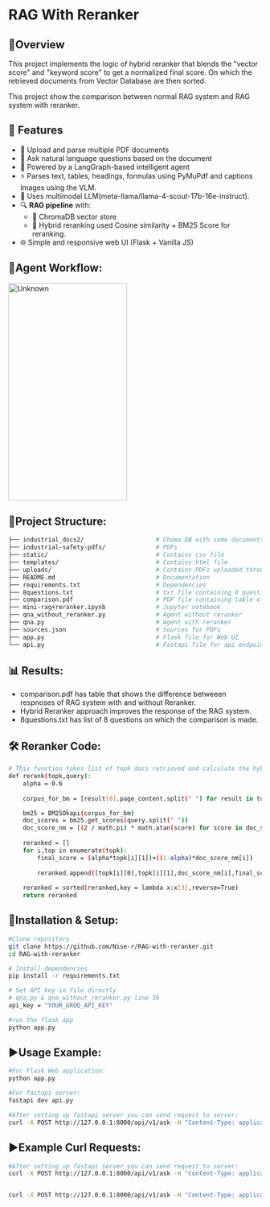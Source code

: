 # RAG With Reranker

## 📌Overview

This project implements the logic of hybrid reranker that blends the "vector score" and "keyword score" to get a normalized final score. On which the retrieved documents from Vector Database are then sorted.

This project show the comparison between normal RAG system and RAG system with reranker.

## 🚀 Features

- 📎 Upload and parse multiple PDF documents 
- 💬 Ask natural language questions based on the document
- 🧠 Powered by a LangGraph-based intelligent agent
- ⚡ Parses text, tables, headings, formulas using PyMuPdf and captions Images using the VLM.
- 🤖 Uses multimodal LLM(meta-llama/llama-4-scout-17b-16e-instruct).
- 🔍 **RAG pipeline** with:
  - 🧠 ChromaDB vector store 
  - 🎯 Hybrid reranking used Cosine similarity + BM25 Score for reranking.
- 🌐 Simple and responsive web UI (Flask + Vanilla JS)
      
## 🔄Agent Workflow:

<img width="236" height="432" alt="Unknown" src="https://github.com/user-attachments/assets/929b20dd-9906-4efd-90bb-71e616bf4b20" />
    
## 📂Project Structure:
```bash
├── industrial_docs2/                    # Choma DB with some documents embedded
├── industrial-safety-pdfs/              # PDFs
├── static/                              # Contains css file
├── templates/                           # Contains html file
├── uploads/                             # Contains PDFs uploaded through Flask Web UI
├── README.md                            # Documentation
├── requirements.txt                     # Dependencies
├── 8questions.txt                       # txt file containing 8 questions for comparison
├── comparison.pdf                       # PDF file containing table of comparision between ranked and non-ranked RAG system.
├── mini-rag+reranker.ipynb              # Jupyter notebook
├── qna_without_reranker.py              # Agent without reranker
├── qna.py                               # Agent with reranker
├── sources.json                         # Sources for PDFs
├── app.py                               # Flask file for Web UI
└── api.py                               # Fastapi file for api endpoint
```

## 📊 Results:
- comparison.pdf has table that shows the difference betweeen respnoses of RAG system with and without Reranker.
- Hybrid Reranker approach improves the response of the RAG system.
- 8questions.txt has list of 8 questions on which the comparison is made.

## 🛠️ Reranker Code:
```bash
# This function takes list of topk docs retrieved and calculate the hybrid score(cosine similarity + BM25 score) then rank them.
def rerank(topk,query):
    alpha = 0.6
    
    corpus_for_bm = [result[0].page_content.split(" ") for result in topk]

    bm25 = BM25Okapi(corpus_for_bm)
    doc_scores = bm25.get_scores(query.split(" "))
    doc_score_nm = [(2 / math.pi) * math.atan(score) for score in doc_scores]
    
    reranked = []
    for i,top in enumerate(topk):
        final_score = (alpha*topk[i][1])+((1-alpha)*doc_score_nm[i])
        
        reranked.append([topk[i][0],topk[i][1],doc_score_nm[i],final_score])
        
    reranked = sorted(reranked,key = lambda x:x[3],reverse=True)
    return reranked
```
## 🚀Installation & Setup:
```bash
#Clone repository
git clone https://github.com/Nise-r/RAG-with-reranker.git
cd RAG-with-reranker

# Install dependencies
pip install -r requirements.txt

# Set API key in file directly
# qna.py & qna_without_reranker.py line 36
api_key = "YOUR_GROQ_API_KEY"

#run the flask app
python app.py

```

## ▶️Usage Example:
```bash
#For Flask Web application:
python app.py

#For fastapi server:
fastapi dev api.py

#After setting up fastapi server you can send request to server:
curl -X POST http://127.0.0.1:8000/api/v1/ask -H "Content-Type: application/json" -d '{"text":"YOUR_QUERY","k":"INT_REPRESENTING_DOCS_RETRIEVED"}'
```
## ▶️Example Curl Requests:
```bash
#After setting up fastapi server you can send request to server:
curl -X POST http://127.0.0.1:8000/api/v1/ask -H "Content-Type: application/json" -d '{"text":"what are the Methods of Safegaurding?","k":"4"}'


curl -X POST http://127.0.0.1:8000/api/v1/ask -H "Content-Type: application/json" -d '{"text":"Give Steps to meet Machinery Directive requirements","k":"4"}'
```
